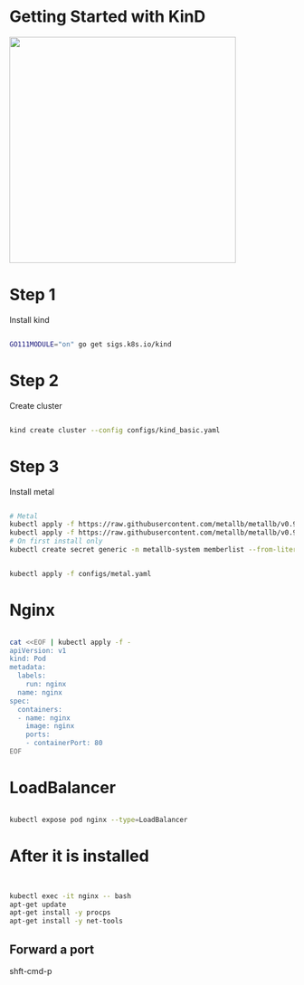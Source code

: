 # Getting Started with KinD 

<a href=https://player.vimeo.com/video/497069850>
<img src=https://user-images.githubusercontent.com/755710/103590174-2619ad80-4ebb-11eb-939f-9fe59924c9fd.png width=400 />
</a>





# Step 1

Install kind

```bash

GO111MODULE="on" go get sigs.k8s.io/kind

```


# Step 2

Create cluster

```bash

kind create cluster --config configs/kind_basic.yaml
```

# Step 3

Install metal

```bash

# Metal
kubectl apply -f https://raw.githubusercontent.com/metallb/metallb/v0.9.5/manifests/namespace.yaml
kubectl apply -f https://raw.githubusercontent.com/metallb/metallb/v0.9.5/manifests/metallb.yaml
# On first install only
kubectl create secret generic -n metallb-system memberlist --from-literal=secretkey="$(openssl rand -base64 128)"


kubectl apply -f configs/metal.yaml 


```


# Nginx


```bash

cat <<EOF | kubectl apply -f -
apiVersion: v1
kind: Pod
metadata:
  labels:
    run: nginx
  name: nginx
spec:
  containers:
  - name: nginx 
    image: nginx
    ports:
    - containerPort: 80
EOF


```

# LoadBalancer

```bash

kubectl expose pod nginx --type=LoadBalancer

```


   
# After it is installed


```bash


kubectl exec -it nginx -- bash
apt-get update
apt-get install -y procps
apt-get install -y net-tools

```


## Forward a port


shft-cmd-p

